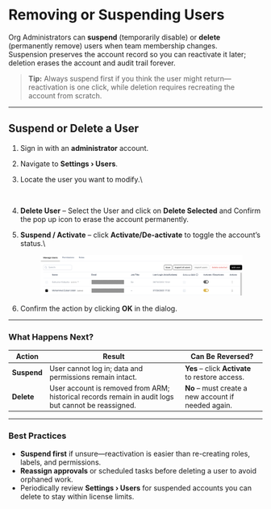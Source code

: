 # Removing or Suspending Users

Org Administrators can **suspend** (temporarily disable) or **delete** (permanently remove) users when team membership changes.\
Suspension preserves the account record so you can reactivate it later; deletion erases the account and audit trail forever.

> **Tip:** Always suspend first if you think the user might return—reactivation is one click, while deletion requires recreating the account from scratch.

***

## Suspend or Delete a User

1. Sign in with an **administrator** account.
2. Navigate to **Settings › Users**.
3.  Locate the user you want to modify.\


    <figure><img src="../../../../.gitbook/assets/Screenshot 2025-08-16 at 3.31.55 PM.png" alt=""><figcaption></figcaption></figure>
4. **Delete User** – Select the User and click on **Delete Selected** and Confirm the pop up icon to erase the account permanently.
5.  **Suspend / Activate** – click **Activate/De-activate** to toggle the account’s status.\


    <figure><img src="../../../../.gitbook/assets/image (1903).png" alt=""><figcaption></figcaption></figure>
6. Confirm the action by clicking **OK** in the dialog.

***

### What Happens Next?

| Action      | Result                                                                                              | Can Be Reversed?                                    |
| ----------- | --------------------------------------------------------------------------------------------------- | --------------------------------------------------- |
| **Suspend** | User cannot log in; data and permissions remain intact.                                             | **Yes** – click **Activate** to restore access.     |
| **Delete**  | User account is removed from ARM; historical records remain in audit logs but cannot be reassigned. | **No** – must create a new account if needed again. |

***

### Best Practices

* **Suspend first** if unsure—reactivation is easier than re-creating roles, labels, and permissions.
* **Reassign approvals** or scheduled tasks before deleting a user to avoid orphaned work.
* Periodically review **Settings › Users** for suspended accounts you can delete to stay within license limits.
